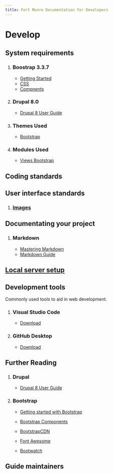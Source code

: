 ```yaml
---
title: Fort Munro Documentation for Developers
---
```

# Develop

## System requirements

1. ### Boostrap 3.3.7

    * [Getting Started][b_gs]
    * [CSS][b_css]
    * [Compnents][b_components]

    [b_components]: http://bootstrapdocs.com/v3.3.6/docs/components/  
    [b_gs]: http://bootstrapdocs.com/v3.3.6/docs/getting-started/
    [b_css]: http://bootstrapdocs.com/v3.3.6/docs/css/

2. ### Drupal 8.0

    * [Drupal 8 User Guide][user]

    [user]: https://www.drupal.org/docs/user_guide/en/index.html  

3. ### Themes Used

    * [Bootstrap][]

    [Bootstrap]: https://www.drupal.org/project/bootstrap  

4. ### Modules Used

    * [Views Bootstrap][v_bootstrap]

    [v_bootstrap]: https://www.drupal.org/project/views_bootstrap

## Coding standards

## User interface standards

1. ### [Images][img1]

[img1]: user-interface-standards/images.html

## Documentating your project

1. ### Markdown

    * [Mastering Markdown][md1]
    * [Markdown Guide][md2]

    [md1]: https://guides.github.com/features/mastering-markdown/
    [md2]: https://www.markdownguide.org/

## [Local server setup][lss]

[lss]: https://www.drupal.org/docs/develop/local-server-setup

## Development tools

Commonly used tools to aid in web development.

1. ### Visual Studio Code

    * [Download][vs_download]

    [vs_download]: https://code.visualstudio.com/download

2. ### GitHub Desktop

    * [Download][gh_download]

    [gh_download]: https://desktop.github.com/

## Further Reading

1. ### Drupal

    * [Drupal 8 User Guide][user]

    [user]: https://www.drupal.org/docs/user_guide/en/index.html 

2. ### Bootstrap

    * [Getting started with Bootstrap][bootstrap]

    * [Bootstrap Components][components]

    * [BootstrapCDN][CDN]

    * [Font Awesome][font]

    * [Bootwatch][]

[CDN]: https://www.bootstrapcdn.com/
[components]: https://getbootstrap.com/docs/3.3/components/
[font]: https://fontawesome.com/
[Bootwatch]: https://bootswatch.com/
[bootstrap]: https://getbootstrap.com/docs/4.0/getting-started/introduction/

## Guide maintainers